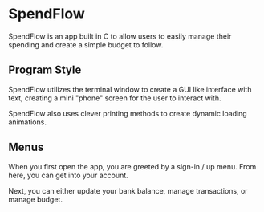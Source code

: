 # SpendFlow

SpendFlow is an app built in C to allow users to easily manage their spending
and create a simple budget to follow.

## Program Style

SpendFlow utilizes the terminal window to create a GUI like interface with
text, creating a mini "phone" screen for the user to interact with.

SpendFlow also uses clever printing methods to create dynamic loading animations.

## Menus

When you first open the app, you are greeted by a sign-in / up menu. From here, you
can get into your account.

Next, you can either update your bank balance, manage transactions, or manage budget.
